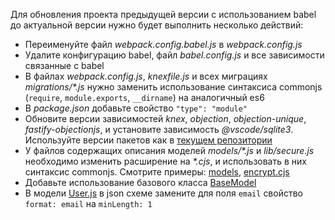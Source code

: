 Для обновления проекта предыдущей версии с использованием babel до актуальной версии нужно будет выполнить несколько действий:

* Переименуйте файл *webpack.config.babel.js* в *webpack.config.js*
* Удалите конфигурацию babel, файл *babel.config.js* и все зависимости связанные с babel
* В файлах *webpack.config.js*, *knexfile.js* и всех миграциях _migrations/*.js_ нужно заменить использование синтаксиса commonjs (`require`, `module.exports`, `__dirname`) на аналогичный es6
* В *package.json* добавьте свойство `"type": "module"`
* Обновите версии зависимостей *knex*, *objection*, *objection-unique*, *fastify-objectionjs*, и установите зависимость *@vscode/sqlite3*. Используйте версии пакетов как в [текущем репозитории](./package.json)
* У файлов содержащих описания моделей _models/*.js_ и *lib/secure.js* необходимо изменить расширение на _*.cjs_, и использовать в них синтаксис commonjs. Смотрите примеры: [models](./server/models/), [encrypt.cjs](./server/lib/secure.cjs)
* Добавьте использование базового класса [BaseModel](./server/models/BaseModel.cjs)
* В модели [User.js](./server/models/User.cjs) в json схеме замените для поля `email` свойство `format: email` на `minLength: 1`
